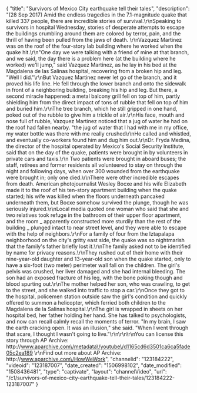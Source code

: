 {
    "title": "Survivors of Mexico City earthquake tell their tales",
    "description": "(28 Sep 2017) Amid the endless tragedies in the 7.1-magnitude quake that killed 337 people, there are incredible stories of survival.\r\nSpeaking to survivors in hospital Wednesday, stories of desperate attempts to escape the buildings crumbling around them are colored by terror, pain, and the thrill of having been pulled from the jaws of death. \r\nVazquez Martinez was on the roof of the four-story lab building where he worked when the quake hit.\r\n\"One day we were talking with a friend of mine at that branch, and we said, the day there is a problem here (at the building where he worked) we'll jump,\" said Vazquez Martinez, as he lay in his bed at the Magdalena de las Salinas hospital, recovering from a broken hip and leg. \"Well I did.\"\r\nBut Vazquez Martinez never let go of the branch, and it proved his life line. He fell through the lower branch and onto the sidewalk in front of a neighboring building, breaking his hip and leg. But there, a second miracle happened: a metal balcony grill fell on top of him, partly shielding him from the direct impact of tons of rubble that fell on top of him and buried him.\r\nThe tree branch, which he still gripped in one hand, poked out of the rubble to give him a trickle of air.\r\nHis face, mouth and nose full of rubble, Vazquez Martinez noticed that a jug of water he had on the roof had fallen nearby. \"the jug of water that I had with me in my office, my water bottle was there with me really crushed\r\nHe called and whistled, and eventually co-workers found him and dug him out.\r\nDr. Fryda Medina, the director of the hospital operated by Mexico's Social Security Institute, said that on the day of the quake, patients were brought in by volunteers in private cars and taxis.\r\n Two patients were brought in aboard buses; the staff, retirees and former residents all volunteered to stay on through the night and following days, when over 300 wounded from the earthquake were brought in; only one died.\r\nThere were other incredible escapes from death. American photojournalist Wesley Bocxe and his wife Elizabeth made it to the roof of his ten-story apartment building when the quake started; his wife was killed when the floors underneath pancaked underneath them, but Bocxe somehow survived the plunge, though he was seriously injured.\r\nLocal media quoted one woman who said that she and two relatives took refuge in the bathroom of their upper floor apartment, and the room _ apparently constructed more sturdily than the rest of the building _ plunged intact to near street level, and they were able to escape with the help of neighbors.\r\nFor a family of four from the Iztapalapa neighborhood on the city's gritty east side, the quake was so nightmarish that the family's father briefly lost it.\r\nThe family asked not to be identified by name for privacy reasons.\r\nThey rushed out of their home with their nine-year-old daughter and 13-year-old son when the quake started, only to have a six-foot (two meter) perimeter wall fall on the children. The girl's pelvis was crushed, her liver damaged and she had internal bleeding. The son had an exposed fracture of his leg, with the bone poking though and blood spurting out.\r\nThe mother helped her son, who was crawling, to get to the street, and she walked into traffic to stop a car.\r\nOnce they got to the hospital, policemen station outside saw the girl's condition and quickly offered to summon a helicopter, which ferried both children to the Magdalena de la Salinas hospital.\r\nThe girl is wrapped in sheets on her hospital bed, her father holding her hand. She has talked to psychologists, and now can recall calmly recall the moments of terror. \"In my brain, I saw the earth cracking open. It was an illusion,\" she said. \"When I went through that scare, I thought I wasn't going to live.\"\r\n\r\n\r\nYou can license this story through AP Archive: http:\/\/www.aparchive.com\/metadata\/youtube\/d1165cd6d3501ca6ca5fade05c2ea189 \r\nFind out more about AP Archive: http:\/\/www.aparchive.com\/HowWeWork",
    "channelid": "123184222",
    "videoid": "123187007",
    "date_created": "1506998102",
    "date_modified": "1508436481",
    "type": "captivate",
    "layout": "channelVideo",
    "url": "\/c1\/survivors-of-mexico-city-earthquake-tell-their-tales\/123184222-123187007"
}